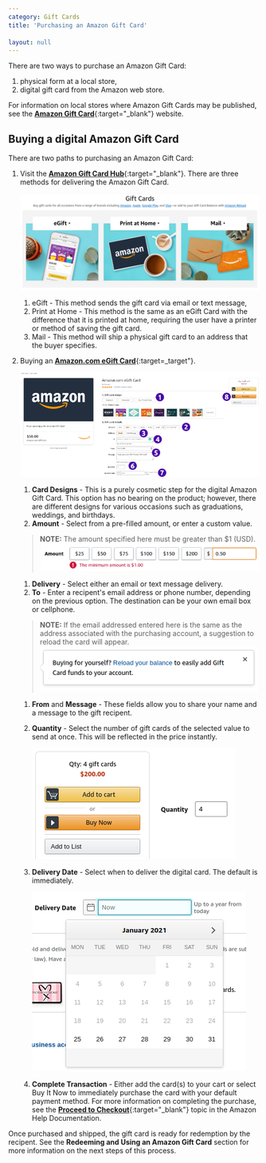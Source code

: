 ```yaml
---
category: Gift Cards
title: 'Purchasing an Amazon Gift Card'

layout: null
---
```


There are two ways to purchase an Amazon Gift Card:  
1. physical form at a local store,  
1. digital gift card from the Amazon web store.

For information on local stores where Amazon Gift Cards may be published, see the [**Amazon Gift Card**](https://www.amazon.com/b/?node=13582391011){:target="_blank"} website.

## Buying a digital Amazon Gift Card

There are two paths to purchasing an Amazon Gift Card:
1. Visit the [**Amazon Gift Card Hub**](https://www.amazon.com/gift-cards/b?ie=UTF8&node=2238192011){:target="_blank"}. There are three methods for delivering the Amazon Gift Card. 
    
    ![Amazon Gift Card Hub](gifthub-1.png)  
    
    1. eGift - This method sends the gift card via email or text message, 
    1. Print at Home - This method is the same as an eGift Card with the difference that it is printed at home, requiring the user have a printer or method of saving the gift card. 
    1. Mail - This method will ship a physical gift card to an address that the buyer specifies.  
      
1. Buying an [**Amazon.com eGift Card**](https://www.amazon.com/Amazon-Amazon-com-eGift-Cards/dp/BT00DC6QU4){:target=_target"}.  
        
    ![The Purchase Details Screen for an Amazon Gift Card](giftcard-purchase.png)
    
    1. **Card Designs** - This is a purely cosmetic step for the digital Amazon Gift Card. This option has no bearing on the product; however, there are different designs for various occasions such as graduations, weddings, and birthdays.
    1. **Amount** - Select from a pre-filled amount, or enter a custom value.
    > **NOTE:** The amount specified here must be greater than $1 (USD).   
    ![A minimum value warning displays for any values that are less than $1.00.](min-val.png)
    
    1. **Delivery** - Select either an email or text message delivery.
    1. **To** - Enter a recipent's email address or phone number, depending on the previous option. The destination can be your own email box or cellphone. 
    > **NOTE:** If the email addressed entered here is the same as the address associated with the purchasing account, a suggestion to reload the card will appear.  
    ![Reloading the card is done from the Gift Card Hyb.](emailSelf.png)  
    
    1. **From** and **Message** - These fields allow you to share your name and a message to the gift recipent.
    1. **Quantity** - Select the number of gift cards of the selected value to send at once. This will be reflected in the price instantly.  
        
        ![The cart value multiplies per the quantity.](cartvalue.png)  

    1. **Delivery Date** - Select when to deliver the digital card. The default is immediately. 

        ![A calendar pops up to select a date to send the card.](selectAdate.png)  

    1. **Complete Transaction** - Either add the card(s) to your cart or select Buy It Now to immediately purchase the card with your default payment method. For more information on completing the purchase, see the [**Proceed to Checkout**](https://www.amazon.com/gp/help/customer/display.html/ref=help_search_1-1?ie=UTF8&nodeId=201889290&qid=1611635317&sr=1-1){:target="_blank"} topic in the Amazon Help Documentation.

Once purchased and shipped, the gift card is ready for redemption by the recipent. See the **Redeeming and Using an Amazon Gift Card** section for more information on the next steps of this process.